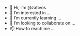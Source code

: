 - 👋 Hi, I’m @zativos
- 👀 I’m interested in ...
- 🌱 I’m currently learning ...
- 💞️ I’m looking to collaborate on ...
- 📫 How to reach me ...

<!---
zativos/zativos is a ✨ special ✨ repository because its `README.md` (this file) appears on your GitHub profile.
You can click the Preview link to take a look at your changes.
--->
